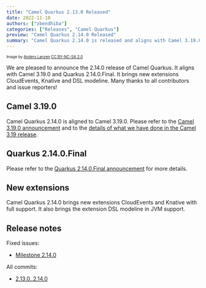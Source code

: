 ```yaml
---
title: "Camel Quarkus 2.13.0 Released"
date: 2022-11-10
authors: ["zbendhiba"]
categories: ["Releases", "Camel Quarkus"]
preview: "Camel Quarkus 2.14.0 Released"
summary: "Camel Quarkus 2.14.0 is released and aligns with Camel 3.19.0 and Quarkus 2.14.0.Final"
---
```


<sub><sup>Image by <a href="https://www.flickr.com/photos/lanzen/5984113332">Anders Lanzen</a> <a href="https://creativecommons.org/licenses/by-nc-sa/2.0">CC BY-NC-SA 2.0</a></sup></sub>

We are pleased to announce the 2.14.0 release of Camel Quarkus.
It aligns with Camel 3.19.0 and Quarkus 2.14.0.Final. It brings new extensions CloudEvents, Knative and DSL modeline.
Many thanks to all contributors and issue reporters!

## Camel 3.19.0

Camel Quarkus 2.14.0 is aligned to Camel 3.19.0. Please refer to the [Camel 3.19.0 announcement](/blog/2022/10/RELEASE-3.19.0/) and to the [details of what we have done in the Camel 3.19 release](/blog/2022/10/camel319-whatsnew).

## Quarkus 2.14.0.Final

Please refer to the [Quarkus 2.14.0.Final announcement](https://quarkus.io/blog/quarkus-2-14-0-final-released/) for more details.

## New extensions

Camel Quarkus 2.14.0 brings new extensions CloudEvents and Knative with full support. It also brings the extension DSL modeline in JVM support.

## Release notes

Fixed issues:

* [Milestone 2.14.0](https://github.com/apache/camel-quarkus/milestone/33?closed=1)

All commits:

* [2.13.0..2.14.0](https://github.com/apache/camel-quarkus/compare/2.13.0...2.14.0)
